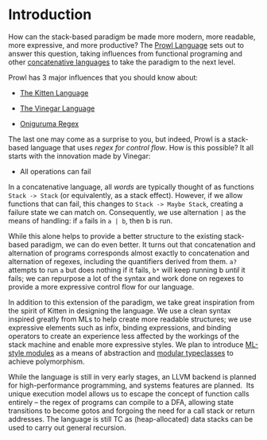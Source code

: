 # Introduction
How can the stack-based paradigm be made more modern, more readable, more expressive, and more productive? The [Prowl Language](https://github.com/UberPyro/prowl) sets out to answer this question, taking influences from functional programing and other [concatenative languages](https://concatenative.org/wiki/view/Concatenative%20language) to take the paradigm to the next level.

Prowl has 3 major influences that you should know about:

- [The Kitten Language](http://kittenlang.org/)

- [The Vinegar Language](https://github.com/catseye/Vinegar)

- [Oniguruma Regex](https://github.com/kkos/oniguruma/blob/master/doc/RE)

The last one may come as a surprise to you, but indeed, Prowl is a stack-based language that uses *regex for control flow*. How is this possible? It all starts with the innovation made by Vinegar:

- All operations can fail

In a concatenative language, all *words* are typically thought of as functions `Stack -> Stack` (or equivalently, as a stack effect). However, if we allow functions that can fail, this changes to `Stack -> Maybe Stack`, creating a failure state we can match on. Consequently, we use alternation `|` as the means of handling: if `a` fails in `a | b`, then b is run.

While this alone helps to provide a better structure to the existing stack-based paradigm, we can do even better. It turns out that concatenation and alternation of programs corresponds almost exactly to concatenation and alternation of regexes, including the quantifiers derived from them. `a?` attempts to run `a` but does nothing if it fails, `b*` will keep running b *until* it fails; we can repurpose a lot of the syntax and work done on regexes to provide a more expressive control flow for our language.

In addition to this extension of the paradigm, we take great inspiration from the spirit of Kitten in designing the language. We use a clean syntax inspired greatly from MLs to help create more readable structures; we use expressive elements such as infix, binding expressions, and binding operators to create an experience less affected by the workings of the stack machine and enable more expressive styles. We plan to introduce [ML-style modules](https://people.mpi-sws.org/~rossberg/mixml/mixml-toplas.pdf) as a means of abstraction and [modular typeclasses](https://people.mpi-sws.org/~dreyer/papers/mtc/main-long.pdf) to achieve polymorphism.

While the language is still in very early stages, an LLVM backend is planned for high-performance programming, and systems features are planned.  Its unique execution model allows us to escape the concept of function calls entirely – the regex of programs can compile to a DFA, allowing state transitions to become gotos and forgoing the need for a call stack or return addresses. The language is still TC as (heap-allocated) data stacks can be used to carry out general recursion. 
